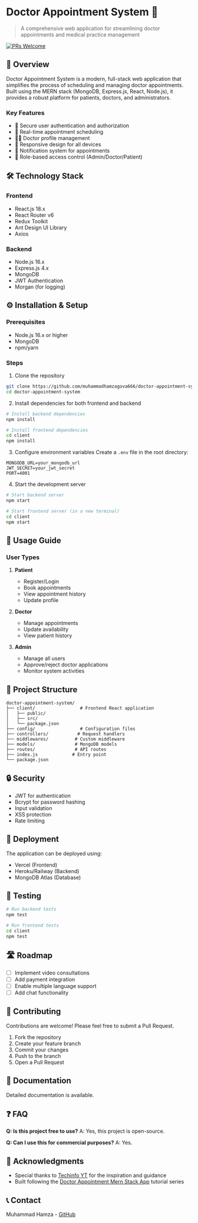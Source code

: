 # Doctor Appointment System 🏥
> A comprehensive web application for streamlining doctor appointments and medical practice management

[![PRs Welcome](https://img.shields.io/badge/PRs-welcome-brightgreen.svg)](http://makeapullrequest.com)

## 🌟 Overview

Doctor Appointment System is a modern, full-stack web application that simplifies the process of scheduling and managing doctor appointments. Built using the MERN stack (MongoDB, Express.js, React, Node.js), it provides a robust platform for patients, doctors, and administrators.

### Key Features
- 🔐 Secure user authentication and authorization
- 📅 Real-time appointment scheduling
- 👨‍⚕️ Doctor profile management
- 📱 Responsive design for all devices
- 📨 Notification system for appointments
- 👥 Role-based access control (Admin/Doctor/Patient)

## 🛠️ Technology Stack

### Frontend
- React.js 18.x
- React Router v6
- Redux Toolkit
- Ant Design UI Library
- Axios

### Backend
- Node.js 16.x
- Express.js 4.x
- MongoDB
- JWT Authentication
- Morgan (for logging)

## ⚙️ Installation & Setup

### Prerequisites
- Node.js 16.x or higher
- MongoDB
- npm/yarn

### Steps

1. Clone the repository
```bash
git clone https://github.com/muhammadhamzagova666/doctor-appointment-system.git
cd doctor-appointment-system
```

2. Install dependencies for both frontend and backend
```bash
# Install backend dependencies
npm install

# Install frontend dependencies
cd client
npm install
```

3. Configure environment variables
Create a `.env` file in the root directory:
```env
MONGODB_URL=your_mongodb_url
JWT_SECRET=your_jwt_secret
PORT=4001
```

4. Start the development server
```bash
# Start backend server
npm start

# Start frontend server (in a new terminal)
cd client
npm start
```

## 📖 Usage Guide

### User Types
1. **Patient**
   - Register/Login
   - Book appointments
   - View appointment history
   - Update profile

2. **Doctor**
   - Manage appointments
   - Update availability
   - View patient history

3. **Admin**
   - Manage all users
   - Approve/reject doctor applications
   - Monitor system activities

## 📁 Project Structure
```
doctor-appointment-system/
├── client/                 # Frontend React application
│   ├── public/
│   ├── src/
│   └── package.json
├── config/                 # Configuration files
├── controllers/           # Request handlers
├── middlewares/          # Custom middleware
├── models/               # MongoDB models
├── routes/               # API routes
├── index.js             # Entry point
└── package.json
```

## 🔒 Security

- JWT for authentication
- Bcrypt for password hashing
- Input validation
- XSS protection
- Rate limiting

## 🚀 Deployment

The application can be deployed using:
- Vercel (Frontend)
- Heroku/Railway (Backend)
- MongoDB Atlas (Database)

## 🧪 Testing

```bash
# Run backend tests
npm test

# Run frontend tests
cd client
npm test
```

## 🛣️ Roadmap

- [ ] Implement video consultations
- [ ] Add payment integration
- [ ] Enable multiple language support
- [ ] Add chat functionality

## 👥 Contributing

Contributions are welcome! Please feel free to submit a Pull Request.

1. Fork the repository
2. Create your feature branch
3. Commit your changes
4. Push to the branch
5. Open a Pull Request

## 📝 Documentation

Detailed documentation is available.

## ❓ FAQ

**Q: Is this project free to use?**
A: Yes, this project is open-source.

**Q: Can I use this for commercial purposes?**
A: Yes.

## 🙏 Acknowledgments

- Special thanks to [Techinfo YT](https://www.youtube.com/@TechinfoYT) for the inspiration and guidance
- Built following the [Doctor Appointment Mern Stack App](https://youtube.com/playlist?list=PLuHGmgpyHfRw0wBGN8knxsJsMi74r34zw) tutorial series

## 📞 Contact

Muhammad Hamza - [GitHub](https://github.com/muhammadhamzagova666)

